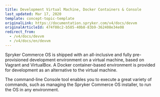```yaml
---
title: Development Virtual Machine, Docker Containers & Console
last_updated: Mar 17, 2020
template: concept-topic-template
originalLink: https://documentation.spryker.com/v4/docs/devvm
originalArticleId: 474f08c2-b585-40b8-83b9-362408e34e08
redirect_from:
  - /v4/docs/devvm
  - /v4/docs/en/devvm
---
```


Spryker Commerce OS is shipped with an all-inclusive and fully pre-provisioned development environment on a virtual machine, based on Vagrant and VirtualBox. A Docker container-based environment is provided for development as an alternative to the virtual machine.

The command-line Console tool enables you to execute a great variety of commands, such as managing the Spryker Commerce OS installer, to run the OS in any environment.
